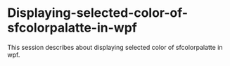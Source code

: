# Displaying-selected-color-of-sfcolorpalatte-in-wpf
This session describes about displaying selected color of sfcolorpalatte in wpf.
